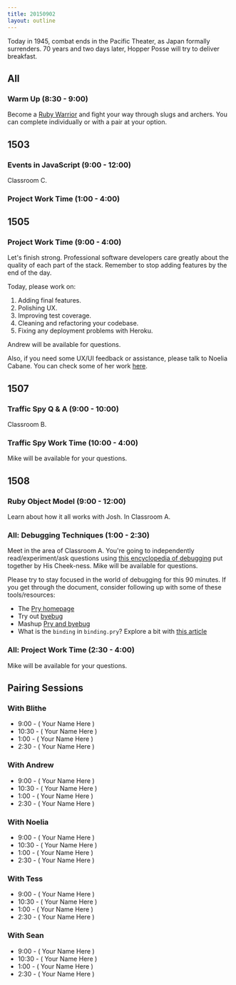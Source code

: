 ```yaml
---
title: 20150902
layout: outline
---
```


Today in 1945, combat ends in the Pacific Theater, as Japan formally surrenders. 70 years and two days later, Hopper Posse will try to deliver breakfast.

## All

### Warm Up (8:30 - 9:00)

Become a [Ruby Warrior](https://www.bloc.io/ruby-warrior/) and fight your way through slugs and archers. You can complete individually or with a pair at your option.


## 1503

### Events in JavaScript (9:00 - 12:00)

Classroom C.

### Project Work Time (1:00 - 4:00)


## 1505

### Project Work Time (9:00 - 4:00)

Let's finish strong. Professional software developers care greatly about the quality of each part of the stack. Remember to stop adding features by the end of the day.

Today, please work on:

1. Adding final features.
2. Polishing UX.
3. Improving test coverage.
4. Cleaning and refactoring your codebase.
5. Fixing any deployment problems with Heroku.

Andrew will be available for questions.

Also, if you need some UX/UI feedback or assistance, please talk to Noelia Cabane. You can check some of her work [here](https://dribbble.com/noeliacabane).

## 1507

### Traffic Spy Q & A (9:00 - 10:00)

Classroom B.

### Traffic Spy Work Time (10:00 - 4:00)

Mike will be available for your questions.


## 1508

### Ruby Object Model (9:00 - 12:00)

Learn about how it all works with Josh. In Classroom A.

### All: Debugging Techniques (1:00 - 2:30)

Meet in the area of Classroom A. You're going to independently read/experiment/ask questions
using [this encyclopedia of debugging](https://github.com/turingschool/curriculum/blob/master/source/topics/debugging/debugging.markdown) put together by His Cheek-ness. Mike will be
available for questions.

Please try to stay focused in the world of debugging for this 90 minutes. If you
get through the document, consider following up with some of these tools/resources:

* The [Pry homepage](http://pryrepl.org/)
* Try out [byebug](https://github.com/deivid-rodriguez/byebug)
* Mashup [Pry and byebug](https://github.com/deivid-rodriguez/pry-byebug)
* What is the `binding` in `binding.pry`? Explore a bit with [this article](http://dandemeyere.com/blog/the-power-of-lambda-bindings-and-blocks-in-ruby)

### All: Project Work Time (2:30 - 4:00)

Mike will be available for your questions.

## Pairing Sessions

### With Blithe

* 9:00 - ( Your Name Here )
* 10:30 - ( Your Name Here )
* 1:00 - ( Your Name Here )
* 2:30 - ( Your Name Here )

### With Andrew

* 9:00 - ( Your Name Here )
* 10:30 - ( Your Name Here )
* 1:00 - ( Your Name Here )
* 2:30 - ( Your Name Here )

### With Noelia

* 9:00 - ( Your Name Here )
* 10:30 - ( Your Name Here )
* 1:00 - ( Your Name Here )
* 2:30 - ( Your Name Here )

### With Tess

* 9:00 - ( Your Name Here )
* 10:30 - ( Your Name Here )
* 1:00 - ( Your Name Here )
* 2:30 - ( Your Name Here )

### With Sean

* 9:00 - ( Your Name Here )
* 10:30 - ( Your Name Here )
* 1:00 - ( Your Name Here )
* 2:30 - ( Your Name Here )
